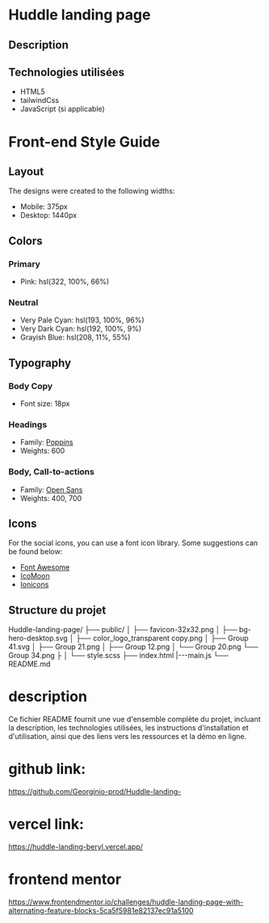 # Huddle landing page

## Description





## Technologies utilisées

- HTML5
- tailwindCss
- JavaScript (si applicable)


 # Front-end Style Guide

## Layout

The designs were created to the following widths:

- Mobile: 375px
- Desktop: 1440px

## Colors

### Primary

- Pink: hsl(322, 100%, 66%)

### Neutral

- Very Pale Cyan: hsl(193, 100%, 96%)
- Very Dark Cyan: hsl(192, 100%, 9%)
- Grayish Blue: hsl(208, 11%, 55%)

## Typography

### Body Copy

- Font size: 18px

### Headings

- Family: [Poppins](https://fonts.google.com/specimen/Poppins)
- Weights: 600

### Body, Call-to-actions

- Family: [Open Sans](https://fonts.google.com/specimen/Open+Sans)
- Weights: 400, 700

## Icons

For the social icons, you can use a font icon library. Some suggestions can be found below:

- [Font Awesome](https://fontawesome.com/)
- [IcoMoon](https://icomoon.io/)
- [Ionicons](https://ionicons.com/)

## Structure du projet

Huddle-landing-page/
├── public/
│ ├── favicon-32x32.png
│ ├── bg-hero-desktop.svg
│ ├── color_logo_transparent copy.png
│ ├── Group 41.svg
│ ├── Group 21.png
│ ├── Group 12.png
│ └── Group 20.png
  └── Group 34.png
├
│ └── style.scss
├── index.html
|---main.js
└── README.md

# description
Ce fichier README fournit une vue d'ensemble complète du projet, incluant la description, les technologies utilisées, les instructions d'installation et d'utilisation, ainsi que des liens vers les ressources et la démo en ligne.



# github link: 
https://github.com/Georginio-prod/Huddle-landing-

# vercel link:
https://huddle-landing-beryl.vercel.app/
# frontend mentor 
https://www.frontendmentor.io/challenges/huddle-landing-page-with-alternating-feature-blocks-5ca5f5981e82137ec91a5100